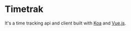 # Timetrak

It's a time tracking api and client built with [Koa]() and [Vue.js](https://vuejs.org/).

